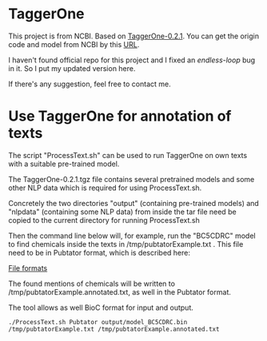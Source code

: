 # TaggerOne

This project is from NCBI. Based on [TaggerOne-0.2.1](https://www.ncbi.nlm.nih.gov/research/bionlp/Tools/taggerone/). You can get the origin code and model from NCBI by this [URL](https://www.ncbi.nlm.nih.gov/research/bionlp/taggerone/TaggerOne-0.2.1.tgz). 

I haven't found official repo for this project and I fixed an *endless-loop* bug in it. So I put my updated version here. 

If there's any suggestion, feel free to contact me. 
 
# Use TaggerOne for annotation of texts


The script "ProcessText.sh" can be used to run TaggerOne on own texts with a suitable pre-trained model.

The TaggerOne-0.2.1.tgz file contains several pretrained models and some other NLP data which is required for using ProcessText.sh.

Concretely the two directories "output" (containing pre-trained models) and "nlpdata" (containing some NLP data) from inside the tar file need be copied to the current directory for running ProcessText.sh

Then the command line below will, for example, run the "BC5CDRC" model to find chemicals inside the texts in 
/tmp/pubtatorExample.txt . This file need to be in Pubtator format, which is described here:

[File formats](https://www.ncbi.nlm.nih.gov/CBBresearch/Lu/Demo/tmTools/Format.html)

The found mentions of chemicals will be written to /tmp/pubtatorExample.annotated.txt, as well in the Pubtator format.

The tool allows as well BioC format for input and output.
```
./ProcessText.sh Pubtator output/model_BC5CDRC.bin /tmp/pubtatorExample.txt /tmp/pubtatorExample.annotated.txt
```

